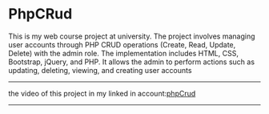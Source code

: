 # PhpCRud
This is my web course project at university.
The project involves managing user accounts through PHP CRUD operations (Create, Read, Update, Delete) with the admin role. The implementation includes HTML, CSS, Bootstrap, jQuery, and PHP.
It allows the admin to perform actions such as updating, deleting, viewing, and creating user accounts
********************************************************************************************************************************
the video of this project in my linked in account:[phpCrud](https://www.linkedin.com/posts/hiba-saabneh-2306a4235_good-evening-all-this-is-my-web-course-project-activity-7066383035339857920-KbOM?utm_source=share&utm_medium=member_desktop)
********************************************************************************************************************************
